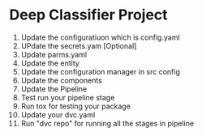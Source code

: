 # Deep Classifier Project

1. Update the configuratiuon which is config.yaml
2. UPdate the secrets.yam [Optional]
3. Update parms.yaml
4. Update the entity
5. Update the configuration manager in src config
6. Update the components 
7. Update the Pipeline 
8. Test run your pipeline stage
9. Run tox for testing your package
10. Update your dvc.yaml
11. Run "dvc repo" for running all the stages in pipeline 